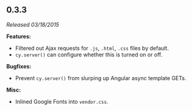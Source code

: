 ## 0.3.3

_Released 03/18/2015_

**Features:**

- Filtered out Ajax requests for `.js`, `.html`, `.css` files by default.
- `cy.server()` can configure whether this is turned on or off.

**Bugfixes:**

- Prevent `cy.server()` from slurping up Angular async template GETs.

**Misc:**

- Inlined Google Fonts into `vendor.css`.
